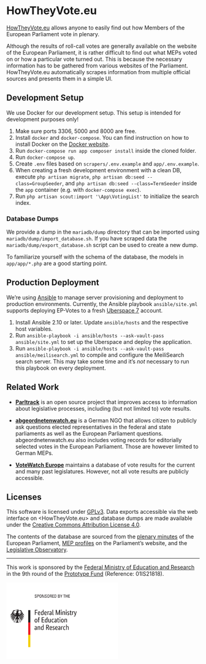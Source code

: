 # HowTheyVote.eu

[HowTheyVote.eu](https://howtheyvote.eu) allows anyone to easily find out how Members of the European Parliament vote in plenary.

Although the results of roll-call votes are generally available on the website of the European Parliament, it is rather difficult to find out what MEPs voted on or how a particular vote turned out. This is because the necessary information has to be gathered from various websites of the Parliament. HowTheyVote.eu automatically scrapes information from multiple official sources and presents them in a simple UI.

## Development Setup

We use Docker for our development setup. This setup is intended for development purposes only!

1. Make sure ports 3306, 5000 and 8000 are free.
2. Install `docker` and `docker-compose`. You can find instruction on how to install Docker on the [Docker website](https://docs.docker.com/get-docker/).
3. Run `docker-compose run app composer install` inside the cloned folder.
4. Run `docker-compose up`.
5. Create `.env` files based on `scrapers/.env.example` and `app/.env.example`.
6. When creating a fresh development environment with a clean DB, execute `php artisan migrate`, `php artisan db:seed --class=GroupSeeder`, and `php artisan db:seed --class=TermSeeder` inside the `app` container (e.g. with `docker-compose exec`).
7. Run `php artisan scout:import '\App\VotingList'` to initialize the search index.

### Database Dumps

We provide a dump in the `mariadb/dump` directory that can be imported using `mariadb/dump/import_database.sh`. 
If you have scraped data the `mariadb/dump/export_database.sh` script can be used to create a new dump.

To familiarize yourself with the schema of the database, the models in `app/app/*.php` are a good starting point. 

## Production Deployment

We’re using [Ansible](https://ansible.org) to manage server provisioning and deployment to production environments. Currently, the Ansible playbook `ansible/site.yml` supports deploying EP-Votes to a fresh [Uberspace 7](https://uberspace.de) account.

1. Install Ansible 2.10 or later. Update `ansible/hosts` and the respective host variables.
2. Run `ansible-playbook -i ansible/hosts --ask-vault-pass ansible/site.yml` to set up the Uberspace and deploy the application.
3. Run `ansible-playbook -i ansible/hosts --ask-vault-pass ansible/meilisearch.yml` to compile and configure the MeiliSearch search server. This may take some time and it’s *not* necessary to run this playbook on every deployment. 

## Related Work

* [**Parltrack**](https://github.com/parltrack/parltrack) is an open source project that improves access to information about legislative processes, including (but not limited to) vote results.

* [**abgeordnetenwatch.eu**](https://www.abgeordnetenwatch.de/eu/abstimmungen) is a German NGO that allows citizen to publicly ask questions elected representatives in the federal and state parliaments as well as the European Parliament questions. abgeordnetenwatch.eu also includes voting records for editorially selected votes in the European Parliament. Those are however limited to German MEPs.

* [**VoteWatch Europe**](https://votewatch.eu) maintains a database of vote results for the current and many past legislatures. However, not all vote results are publicly accessible.

## Licenses

This software is licensed under [GPLv3](https://www.gnu.org/licenses/gpl-3.0.en.html). Data exports accessible via the web interface on <HowTheyVote.eu> and database dumps are made available under the [Creative Commons Attribution License 4.0](https://creativecommons.org/licenses/by/4.0/).

The contents of the database are sourced from the [plenary minutes](https://www.europarl.europa.eu/plenary/en/minutes.html) of the European Parliament, [MEP profiles](http://europarl.europa.eu/meps/en/home) on the Parliament’s website, and the [Legislative Observatory](https://oeil.secure.europarl.europa.eu/oeil/home/home.do).

---

This work is sponsored by the [Federal Ministry of Education and Research](https://bmbf.de) in the 9th round of the [Prototype Fund](https://prototypefund.de/) (Reference: 01IS21818).

<img src="./docs/logo-bmbf.svg" alt="Federal Ministry of Education and Research" height="200" />
